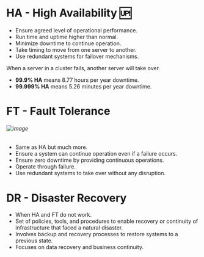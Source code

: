 # HA - High Availability 🆙


- Ensure agreed level of operational performance.
- Run time and uptime higher than normal.
- Minimize downtime to continue operation.
- Take timing to move from one server to another.
- Use redundant systems for failover mechanisms.

When a server in a cluster fails, another server will take over.
- **99.9% HA** means 8.77 hours per year downtime.
- **99.999% HA** means 5.26 minutes per year downtime.

# FT - Fault Tolerance 
 ###### ![image](https://github.com/user-attachments/assets/f62589b5-9841-4c1e-aa24-8f6d7deb71b4)




- Same as HA but much more.
- Ensure a system can continue operation even if a failure occurs.
- Ensure zero downtime by providing continuous operations.
- Operate through failure.
- Use redundant systems to take over without any disruption.

# DR - Disaster Recovery 


- When HA and FT do not work.
- Set of policies, tools, and procedures to enable recovery or continuity of infrastructure that faced a natural disaster.
- Involves backup and recovery processes to restore systems to a previous state.
- Focuses on data recovery and business continuity.
